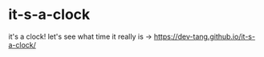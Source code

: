 # it-s-a-clock
it's a clock! let's see what time it really is -> https://dev-tang.github.io/it-s-a-clock/
